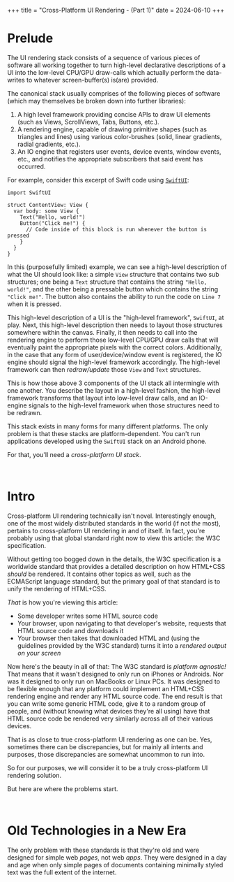 +++
title = "Cross-Platform UI Rendering - (Part 1)"
date = 2024-06-10
+++

# Prelude

The UI rendering stack consists of a sequence of various pieces of software all working together to turn high-level declarative descriptions of a UI into the low-level CPU/GPU draw-calls which actually perform the data-writes to whatever screen-buffer(s) is(are) provided.

The canonical stack usually comprises of the following pieces of software (which may themselves be broken down into further libraries):
1. A high level framework providing concise APIs to draw UI elements (such as Views, ScrollViews, Tabs, Buttons, etc.).
2. A rendering engine, capable of drawing primitive shapes (such as triangles and lines) using various color-brushes (solid, linear gradients, radial gradients, etc.).
3. An IO engine that registers user events, device events, window events, etc., and notifies the appropriate subscribers that said event has occurred.

For example, consider this excerpt of Swift code using [`SwiftUI`](https://developer.apple.com/xcode/swiftui):

```swift,linenos
import SwiftUI

struct ContentView: View {
  var body: some View {
    Text("Hello, world!")
    Button("Click me!") {
      // Code inside of this block is run whenever the button is pressed
    }
  }
}
```

In this (purposefully limited) example, we can see a high-level description of what the UI should look like:
a simple `View` structure that contains two sub structures; one being a `Text` structure that contains the string `"Hello, world!"`, and the other being a pressable button which contains the string `"Click me!"`.
The button also contains the ability to run the code on `Line 7` when it is pressed.

This high-level description of a UI is the "high-level framework", `SwiftUI`, at play.
Next, this high-level description then needs to layout those structures somewhere within the canvas.
Finally, it then needs to call into the rendering engine to perform those low-level CPU/GPU draw calls that will eventually paint the appropriate pixels with the correct colors.
Additionally, in the case that any form of user/device/window event is registered, the IO engine should signal the high-level framework accordingly.
The high-level framework can then *redraw/update* those `View` and `Text` structures.

This is how those above 3 components of the UI stack all intermingle with one another.
You describe the layout in a high-level fashion, the high-level framework transforms that layout into low-level draw calls, and an IO-engine signals to the high-level framework when those structures need to be redrawn.

This stack exists in many forms for many different platforms.
The only problem is that these stacks are platform-dependent.
You can't run applications developed using the `SwiftUI` stack on an Android phone.

For that, you'll need a *cross-platform UI stack*.

<br>

# Intro

Cross-platform UI rendering technically isn't novel.
Interestingly enough, one of the most widely distributed standards in the world (if not *the* most), pertains to cross-platform UI rendering in and of itself.
In fact, you're probably using that global standard right now to view this article: the W3C specification.

Without getting too bogged down in the details, the W3C specification is a worldwide standard that provides a detailed description on how HTML+CSS *should* be rendered.
It contains other topics as well, such as the ECMAScript language standard, but the primary goal of that standard is to unify the rendering of HTML+CSS.

*That* is how you're viewing this article:
- Some developer writes some HTML source code
- Your browser, upon navigating to that developer's website, requests that HTML source code and downloads it
- Your browser then takes that downloaded HTML and (using the guidelines provided by the W3C standard) turns it into a *rendered output on your screen*

Now here's the beauty in all of that:
The W3C standard is *platform agnostic!*
That means that it wasn't designed to only run on iPhones or Androids.
Nor was it designed to only run on MacBooks or Linux PCs.
It was designed to be flexible enough that any platform could implement an HTML+CSS rendering engine and render any HTML source code.
The end result is that you can write some generic HTML code, give it to a random group of people, and (without knowing what devices they're all using) have that HTML source code be rendered very similarly across all of their various devices.

That is as close to true cross-platform UI rendering as one can be.
Yes, sometimes there can be discrepancies, but for mainly all intents and purposes, those discrepancies are somewhat uncommon to run into.

So for our purposes, we will consider it to be a truly cross-platform UI rendering solution.

But here are where the problems start.

<br>

# Old Technologies in a New Era

The only problem with these standards is that they're old and were designed for simple web *pages*, not web *apps*.
They were designed in a day and age when only simple pages of documents containing minimally styled text was the full extent of the internet.

<!-- The only problem with these standards is that they're largely designed -->
<!-- The only problem with the W3C standard is that it sucks. -->
<!-- It's an old standard. -->
<!-- And being old means that it was designed in a time when UI/UX research was a second-thought. -->
<!-- The early --> 


<!-- - They can then send that HTML source code over the network to any arbitrary client. -->
<!-- - And as long as that client has a browser that implements the W3C standard, they will be able to turn that HTML into a rendered output that can be viewed on a screen. -->

<!-- For example, the topmost `View` should go in the center of the canvas, and the `Text` structure should go within the center of that `View`. -->
<!-- This high-level description then needs to then be broken down into its individual CPU/GPU draw calls. -->
<!-- This high-level framework needs to then translate this high-level description into CPU/GPU draw calls. -->
<!-- Before I dive into the world of "cross-platform UI rendering", let me highlight the rough concept of what "rendering" is. -->
<!-- Rendering is the act of drawing objects to some physical screen. -->
<!-- This is how graphical user-interfaces (GUIs), terminal emulators, and just about anything that draws to a screen work. -->
<!-- You're probably reading this on a screen which has all of this text rendered onto it. -->
<!-- The core piece of software that performs this rendering is called a *rendering engine*. -->
<!-- A rendering engine provides a programmatic way of allowing end-users to issue the low-level draw calls. -->
<!-- For example, a rendering engine may expose some APIs such as: -->
<!-- ```python -->
<!-- rendering_engine = RenderingEngine() -->
<!-- rendering_engine.draw_line(from=[0.0, 0.0], to=[100.0, 100.0]) -->
<!-- rendering_engine.draw_triangle(point_a=[0.0, 0.0], point_b=[10.0, 0.0], point_c=[0.0, 10.0]) -->
<!-- ``` -->
<!-- Using these building blocks, you can eventually compound them into producing more complex objects, such as polygons, text, and, if you want, even human faces. -->
<!-- This is how high-level applications work. -->
<!-- They can describe high level UI components using some concise API, and those concise APIs will then eventually perform all of those low-level draw calls. -->
<!-- iPhone applications developed using SwiftUI all render objects and text and images internally using Apple's rendering engine. -->
<!-- Android applications developed using Kotlin all render objects and text and images internally using Google's rendering engine. -->
<!-- And similarly for all other devices and platforms. -->
<!-- The problem, however, is that these rendering engines are not interchangeable. -->
<!-- You can't run apps built using SwiftUI on an Android phone, and vice versa. -->
<!-- For that, you'll need a cross-platform rendering engine. -->
<!-- # Intro -->


<!-- You native Instagram application, for example, uses Apple's [`Metal` rendering engine]() to draw those pictures and texts and shapes and objects to the screen. -->
<!-- Rendering engines aren't exactly anything new. -->
<!-- Engineers and companies over the years have created some immensely powerful tools for frontend rendering. -->
<!-- The base starts with a rendering engine. -->
<!-- This is a piece of software which exposes APIs that allows end-users to issue "draw-calls" either to the CPU or the GPU. -->
<!-- The only problem, however, is that often times these rendering engines are not cross-platform. -->
<!-- Frontend rendering is a segmented field. -->
<!-- To be fair, there are millions of tools and frameworks out there, but a large majority of them are *non-cross-platform*. -->
<!-- The rendering logic for an application written in Swift for iOS *cannot* be ported over to generate an Android application. -->
<!-- You will need to re-write your rendering logic for your Android application in Java/Kotlin. -->
<!-- This creates a duplication of logic written in two separate languages managed by, presumably, two separate teams. -->
<!-- There do exist some tools out there that bridge this gap, the most notable being [React Native](https://reactnative.dev). -->
<!-- React Native is a phenomenal tool and, especially aided by [Expo](https://expo.dev), it opens up quick and fast iteration by small teams to produce a *native* application available for both platforms *without* having two separate codebases. -->
<!-- This makes React Native especially appealing to startups; in fact, check out any startup's job listings and (if they're producing a native application), you will most likely see a listing for a React Native developer. -->
<!-- Another *more* notable cross-platform solution does exist, however. -->
<!-- HTML rendering engines (primarily found inside of internet browsers). -->
<!-- HTML sent across the wire to a client and rendered in an HTML-rendering-engine is essentially cross-platform. -->
<!-- The HTML-rendering-engine could be embedded inside of Safari running on a Mac or iPhone, or inside of Firefox running on a Linux PC, or inside of Edge running on a Windows. -->
<!-- The point is: HTML can be written once and be rendered on virtually any device that has a browser with an HTML-rendering-engine[^1]. -->
<!-- ## Limitations -->
<!-- The only catch here is that HTML was designed with a very basic function in mind: it was designed to render a simple web *page*. -->
<!-- Emphasis on the *page* here. -->
<!-- A web page is a simple thing. -->
<!-- It contains text and maybe a little bit of styling. -->
<!-- But other than that, *not much else*. -->
<!-- Most importantly, it does *not* contain animations, widgets, dynamic user-flows, etc. -->
<!-- Those extra features were products of time. -->
<!-- As we progressed in time and as UI/UX research flourished, the UI requirements of websites quickly scaled. -->
<!-- Now all of a sudden, companies needed fancy widgets on their landing page. -->
<!-- They needed animations and stylings. -->
<!-- To fulfil this rampant uptick in frontend complexity, the simple HTML spec was padded, the CSS spec was padded, and a Javascript runtime to dynamically modify the DOM was added. -->
<!-- But the underlying smell still remained. -->
<!-- We've taken a technology that at its heart was designed for rendering simple web pages and augmented it past recognition. -->
<!-- The modern day HTML and CSS spec is a mess. -->
<!-- ## Solution -->
<!-- Over the past couple of years, some phenomenal new technologies have been on the rise. -->
<!-- Two of which have especially piqued my interest: [WASM](https://webassembly.org) and [WebGPU](https://www.w3.org/TR/webgpu). -->
<!-- I think (in my admittedly naive perspective) that these two pieces of technology could solve the segmentation problem that we're seeing in frontend rendering, *without compromising on complexity*. -->
<!-- <br> -->
<!-- <br> -->
<!-- <br> -->
<!-- [^1] -->
<!-- This isn't strictly true. -->
<!-- It is possible to use *certain* HTML tags which are [not fully supported across all browsers and across all platforms and across all versions](https://caniuse.com). -->
<!-- This does mean that HTML is technically not fully cross-platform, *but given that most are supported in modern versions of modern browsers, it's cross-platform enough for the sake of this blog*. -->

